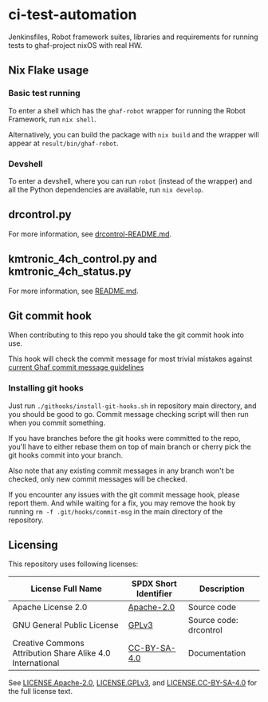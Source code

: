 <!--
    Copyright 2022-2024 TII (SSRC) and the Ghaf contributors
    SPDX-License-Identifier: CC-BY-SA-4.0
-->

# ci-test-automation

Jenkinsfiles, Robot framework suites, libraries and requirements for running tests to ghaf-project nixOS with real HW.

## Nix Flake usage

### Basic test running

To enter a shell which has the `ghaf-robot` wrapper for running the Robot
Framework, run `nix shell`.

Alternatively, you can build the package with `nix build` and the wrapper will
appear at `result/bin/ghaf-robot`.

### Devshell

To enter a devshell, where you can run `robot` (instead of the wrapper) and all
the Python dependencies are available, run `nix develop`.

## drcontrol.py

For more information, see [drcontrol-README.md](./drcontrol/drcontrol-README.md).

## kmtronic_4ch_control.py and kmtronic_4ch_status.py

For more information, see [README.md](./KMTronic/README.md).

## Git commit hook

When contributing to this repo you should take the git commit hook into use.

This hook will check the commit message for most trivial mistakes against [current Ghaf commit message guidelines](https://github.com/tiiuae/ghaf/blob/main/CONTRIBUTING.md#commit-message-guidelines)

### Installing git hooks

Just run ``./githooks/install-git-hooks.sh`` in repository main directory, and you should be good to go. Commit message checking script will then run when you commit something.

If you have branches before the git hooks were committed to the repo, you'll have to either rebase them on top of main branch or cherry pick the git hooks commit into your branch.

Also note that any existing commit messages in any branch won't be checked, only new commit messages will be checked.

If you encounter any issues with the git commit message hook, please report them. And while waiting for a fix, you may remove the hook by running ``rm -f .git/hooks/commit-msg`` in the main directory of the repository.

## Licensing

This repository uses following licenses:

| License Full Name | SPDX Short Identifier | Description
| --- | --- | ---
| Apache License 2.0 | [Apache-2.0](https://spdx.org/licenses/Apache-2.0.html) | Source code
| GNU General Public License | [GPLv3](https://www.gnu.org/licenses/gpl-3.0.en.html) | Source code: drcontrol
| Creative Commons Attribution Share Alike 4.0 International | [CC-BY-SA-4.0](https://spdx.org/licenses/CC-BY-SA-4.0.html) | Documentation

See [LICENSE.Apache-2.0](./LICENSES/LICENSE.Apache-2.0), [LICENSE.GPLv3](./LICENSES/LICENSE.GPLv3), and [LICENSE.CC-BY-SA-4.0](./LICENSES/LICENSE.CC-BY-SA-4.0) for the full license text.
